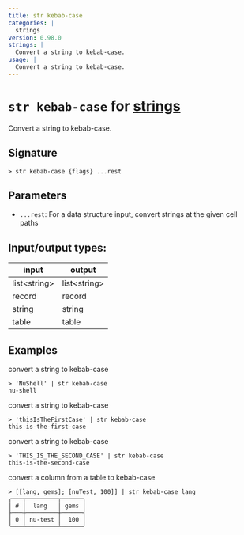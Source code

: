 ```yaml
---
title: str kebab-case
categories: |
  strings
version: 0.98.0
strings: |
  Convert a string to kebab-case.
usage: |
  Convert a string to kebab-case.
---
```

<!-- This file is automatically generated. Please edit the command in https://github.com/nushell/nushell instead. -->

# `str kebab-case` for [strings](/commands/categories/strings.md)

<div class='command-title'>Convert a string to kebab-case.</div>

## Signature

```> str kebab-case {flags} ...rest```

## Parameters

 -  `...rest`: For a data structure input, convert strings at the given cell paths


## Input/output types:

| input        | output       |
| ------------ | ------------ |
| list\<string\> | list\<string\> |
| record       | record       |
| string       | string       |
| table        | table        |
## Examples

convert a string to kebab-case
```nu
> 'NuShell' | str kebab-case
nu-shell
```

convert a string to kebab-case
```nu
> 'thisIsTheFirstCase' | str kebab-case
this-is-the-first-case
```

convert a string to kebab-case
```nu
> 'THIS_IS_THE_SECOND_CASE' | str kebab-case
this-is-the-second-case
```

convert a column from a table to kebab-case
```nu
> [[lang, gems]; [nuTest, 100]] | str kebab-case lang
╭───┬─────────┬──────╮
│ # │  lang   │ gems │
├───┼─────────┼──────┤
│ 0 │ nu-test │  100 │
╰───┴─────────┴──────╯

```
